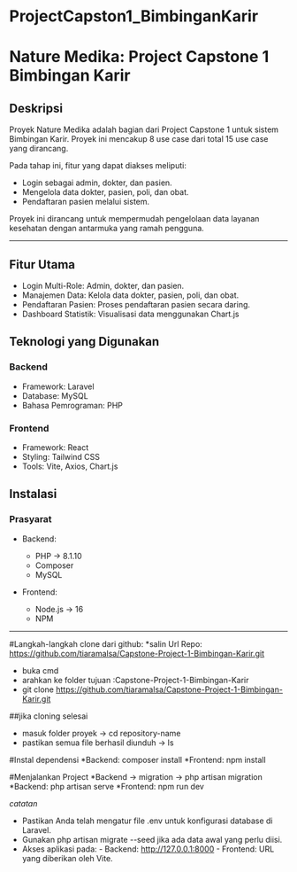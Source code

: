 # ProjectCapston1_BimbinganKarir

# Nature Medika:  Project Capstone 1 Bimbingan Karir

## Deskripsi
Proyek Nature Medika adalah bagian dari Project Capstone 1 untuk sistem Bimbingan Karir. Proyek ini mencakup 8 use case dari total 15 use case yang dirancang. 

Pada tahap ini, fitur yang dapat diakses meliputi:
- Login sebagai admin, dokter, dan pasien.
- Mengelola data dokter, pasien, poli, dan obat.
- Pendaftaran pasien melalui sistem.

Proyek ini dirancang untuk mempermudah pengelolaan data layanan kesehatan dengan antarmuka yang ramah pengguna.

---

## Fitur Utama
- Login Multi-Role: Admin, dokter, dan pasien.
- Manajemen Data: Kelola data dokter, pasien, poli, dan obat.
- Pendaftaran Pasien: Proses pendaftaran pasien secara daring.
- Dashboard Statistik: Visualisasi data menggunakan Chart.js

## Teknologi yang Digunakan
### Backend
- Framework: Laravel
- Database: MySQL
- Bahasa Pemrograman: PHP

### Frontend
- Framework: React
- Styling: Tailwind CSS
- Tools: Vite, Axios, Chart.js

## Instalasi

### Prasyarat
- Backend:
  - PHP ->  8.1.10
  - Composer
  - MySQL

- Frontend:
  - Node.js -> 16
  - NPM 

---

#Langkah-langkah clone dari github:
*salin Url Repo: https://github.com/tiaramalsa/Capstone-Project-1-Bimbingan-Karir.git
* buka cmd
* arahkan ke folder tujuan :Capstone-Project-1-Bimbingan-Karir
* git clone https://github.com/tiaramalsa/Capstone-Project-1-Bimbingan-Karir.git
  
##jika cloning selesai
* masuk folder proyek -> cd repository-name
* pastikan semua file berhasil diunduh -> ls

#Instal dependensi
*Backend: composer install
*Frontend: npm install

#Menjalankan Project
*Backend -> migration -> php artisan migration
*Backend: php artisan serve
*Frontend: npm run dev

*catatan*
- Pastikan Anda telah mengatur file .env untuk konfigurasi database di Laravel.
- Gunakan php artisan migrate --seed jika ada data awal yang perlu diisi.
- Akses aplikasi pada:
      - Backend: http://127.0.0.1:8000
      - Frontend: URL yang diberikan oleh Vite.
